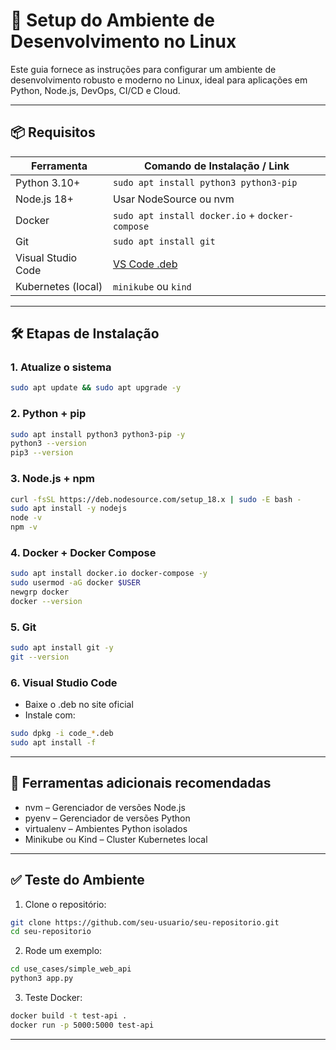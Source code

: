 # 🐧 Setup do Ambiente de Desenvolvimento no Linux

Este guia fornece as instruções para configurar um ambiente de desenvolvimento robusto e moderno no Linux, ideal para aplicações em Python, Node.js, DevOps, CI/CD e Cloud.

---

## 📦 Requisitos

| Ferramenta         | Comando de Instalação / Link                  |
|--------------------|-----------------------------------------------|
| Python 3.10+       | `sudo apt install python3 python3-pip`        |
| Node.js 18+        | Usar NodeSource ou nvm                        |
| Docker             | `sudo apt install docker.io` + `docker-compose` |
| Git                | `sudo apt install git`                        |
| Visual Studio Code | [VS Code .deb](https://code.visualstudio.com/) |
| Kubernetes (local) | `minikube` ou `kind`                          |

---

## 🛠️ Etapas de Instalação

### 1. Atualize o sistema
```bash
sudo apt update && sudo apt upgrade -y
```

### 2. Python + pip
```bash
sudo apt install python3 python3-pip -y
python3 --version
pip3 --version
```

### 3. Node.js + npm
```bash
curl -fsSL https://deb.nodesource.com/setup_18.x | sudo -E bash -
sudo apt install -y nodejs
node -v
npm -v
```

### 4. Docker + Docker Compose
```bash
sudo apt install docker.io docker-compose -y
sudo usermod -aG docker $USER
newgrp docker
docker --version
```

### 5. Git
```bash
sudo apt install git -y
git --version
```

### 6. Visual Studio Code
- Baixe o .deb no site oficial
- Instale com:
```bash
sudo dpkg -i code_*.deb
sudo apt install -f
```

---

## 🧰 Ferramentas adicionais recomendadas

- nvm – Gerenciador de versões Node.js
- pyenv – Gerenciador de versões Python
- virtualenv – Ambientes Python isolados
- Minikube ou Kind – Cluster Kubernetes local

---

## ✅ Teste do Ambiente

1. Clone o repositório:
```bash
git clone https://github.com/seu-usuario/seu-repositorio.git
cd seu-repositorio
```
2. Rode um exemplo:
```bash
cd use_cases/simple_web_api
python3 app.py
```
3. Teste Docker:
```bash
docker build -t test-api .
docker run -p 5000:5000 test-api
```

---



